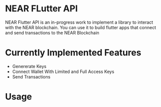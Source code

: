 # NEAR FLutter API

NEAR Flutter API is an in-progress work to implement a library to interact with the NEAR blockchain. You can use it to build flutter apps that connect and send transactions to the NEAR Blockchain

# Currently Implemented Features
- Genererate Keys
- Connect Wallet With Limited and Full Access Keys
- Send Transactions


# Usage
